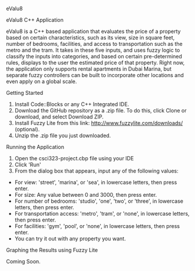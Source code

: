 eValu8

eValu8 C++ Application

eValu8 is a C++ based application that evaluates the price of a property based on certain characteristics, such as its view, size in square feet, number of bedrooms, facilities, and access to transportation such as the metro and the tram. It takes in these five inputs, and uses fuzzy logic to classify the inputs into categories, and based on certain pre-determined rules, displays to the user the estimated price of that property. Right now, the application only supports rental apartments in Dubai Marina, but separate fuzzy controllers can be built to incorporate other locations and even apply on a global scale.

Getting Started

1. Install Code::Blocks or any C++ Integrated IDE.
2. Download the GitHub repository as a .zip file. To do this, click Clone or download, and select Download ZIP.
3. Install Fuzzy Lite from this link: http://www.fuzzylite.com/downloads/ (optional).
4. Unzip the .zip file you just downloaded.

Running the Application

1. Open the csci323-project.cbp file using your IDE
2. Click 'Run'
3. From the dialog box that appears, input any of the following values:
  - For view: 'street', 'marina', or 'sea', in lowercase letters, then press enter.
  - For size: Any value between 0 and 3000, then press enter.
  - For number of bedrooms: 'studio', 'one', 'two', or 'three', in lowercase letters, then press enter.
  - For transportation access: 'metro', 'tram', or 'none', in lowercase letters, then press enter.
  - For facilities: 'gym', 'pool', or 'none', in lowercase letters, then press enter.
  - You can try it out with any property you want.

Graphing the Results using Fuzzy Lite

Coming Soon.
